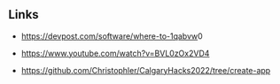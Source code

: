 #

## Links

- <https://devpost.com/software/where-to-1qabvw>0

- <https://www.youtube.com/watch?v=BVL0zOx2VD4>

- <https://github.com/Christophler/CalgaryHacks2022/tree/create-app>
